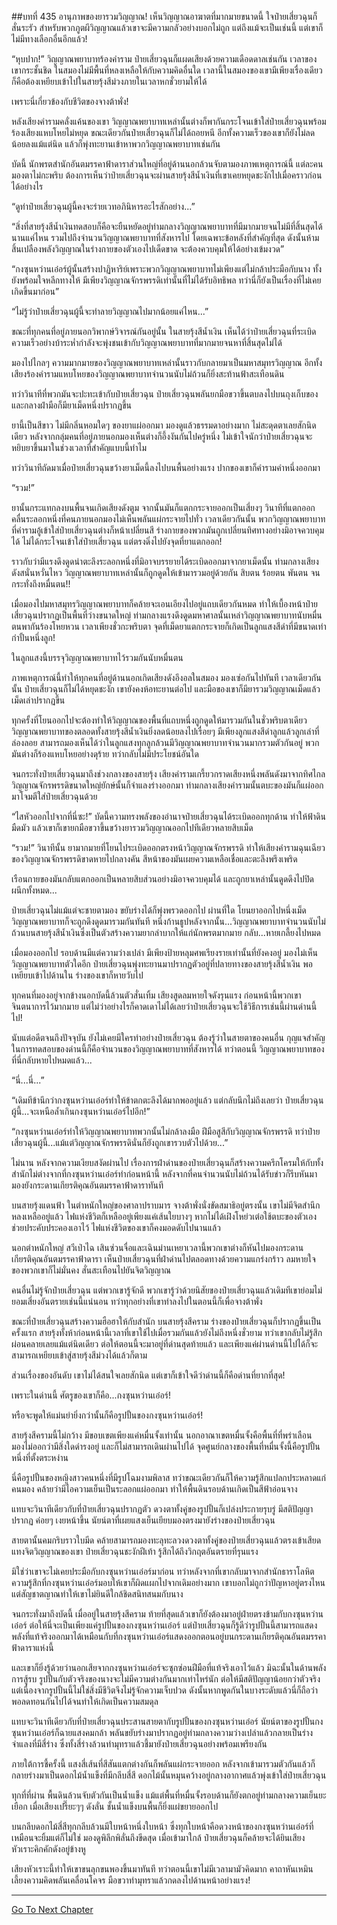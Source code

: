 ##บทที่ 435 อานุภาพของยารวมวิญญาณ!
เห็นวิญญาณอาฆาตที่มากมายขนาดนี้ ใจป๋ายเสี่ยวฉุนก็สั่นระรัว สำหรับพวกภูตผีวิญญาณแล้วเขาจะมีความกลัวอย่างบอกไม่ถูก แต่ถึงแม้จะเป็นเช่นนี้ แต่เขาก็ไม่มีทางเลือกอื่นอีกแล้ว!

“หุบปาก!” วิญญาณพยาบาทร้องคำราม ป๋ายเสี่ยวฉุนก็แผดเสียงด้วยความเดือดดาลเช่นกัน เวลาของเขากระชั้นชิด ในสมองไม่มีพื้นที่หลงเหลือให้กับความคิดอื่นใด เวลานี้ในสมองของเขามีเพียงเรื่องเดียวก็คือต้องเหยียบเข้าไปในสายรุ้งสีม่วงภายในเวลาหกชั่วยามให้ได้

เพราะนี่เกี่ยวข้องกับชีวิตของจางต้าพั่ง!

หลังเสียงคำรามคลั่งแค้นของเขา วิญญาณพยาบาทเหล่านั้นต่างก็พากันกระโจนเข้าใส่ป๋ายเสี่ยวฉุนพร้อมร้องเสียงแหบโหยไม่หยุด ขณะเดียวกันป๋ายเสี่ยวฉุนก็ไม่ได้ถอยหนี อีกทั้งความเร็วของเขาก็ยังไม่ลดน้อยลงแม้แต่นิด แล้วก็พุ่งทะยานเข้าหาพวกวิญญาณพยาบาทเช่นกัน

บัดนี้ นักพรตสำนักอันตมรรคาฟ้าดาราส่วนใหญ่ที่อยู่ด้านนอกล้วนจับตามองภาพเหตุการณ์นี้ แต่ละคนมองตาไม่กะพริบ ต้องการเห็นว่าป๋ายเสี่ยวฉุนจะผ่านสายรุ้งสีน้ำเงินที่เขาเคยหยุดชะงักไปเมื่อคราวก่อนได้อย่างไร

“ดูท่าป๋ายเสี่ยวฉุนผู้นี้คงจะร่ายเวทอภินิหารอะไรสักอย่าง...”

“สิ่งที่สายรุ้งสีน้ำเงินทดสอบก็คือจะยืนหยัดอยู่ท่ามกลางวิญญาณพยาบาทที่มีมากมายจนไม่มีที่สิ้นสุดได้นานแค่ไหน รวมไปถึงจำนวนวิญญาณพยาบาทที่สังหารไป โดยเฉพาะข้อหลังที่สำคัญที่สุด ดังนั้นห้ามสิ้นเปลืองพลังวิญญาณในร่างกายของตัวเองไปเด็ดขาด จะต้องควบคุมให้ได้อย่างเข้มงวด”

“กงซุนหว่านเอ๋อร์ผู้นั้นสร้างปาฏิหาริย์เพราะพวกวิญญาณพยาบาทไม่เพียงแต่ไม่กล้าประมือกับนาง ทั้งยังพร้อมใจหลีกทางให้ มีเพียงวิญญาณจักรพรรดิเท่านั้นที่ไม่ได้รับอิทธิพล ทว่านี่ก็ยังเป็นเรื่องที่ไม่เคยเกิดขึ้นมาก่อน”

“ไม่รู้ว่าป๋ายเสี่ยวฉุนผู้นี้จะทำลายวิญญาณไปมากน้อยแค่ไหน...”

ขณะที่ทุกคนที่อยู่ภายนอกวิพากษ์วิจารณ์กันอยู่นั้น ในสายรุ้งสีน้ำเงิน เห็นได้ว่าป๋ายเสี่ยวฉุนที่ระเบิดความเร็วอย่างบ้าระห่ำกำลังจะพุ่งชนเข้ากับวิญญาณพยาบาทที่มากมายจนหาที่สิ้นสุดไม่ได้

มองไปไกลๆ ความมากมายของวิญญาณพยาบาทเหล่านั้นราวกับกลายมาเป็นมหาสมุทรวิญญาณ อีกทั้งเสียงร้องคำรามแหบโหยของวิญญาณพยาบาทจำนวนนับไม่ถ้วนก็ยิ่งสะท้านฟ้าสะเทือนดิน

ทว่าวินาทีที่พวกมันจะปะทะเข้ากับป๋ายเสี่ยวฉุน ป๋ายเสี่ยวฉุนพลันยกมือขวาขึ้นตบลงไปบนถุงเก็บของ และกลางฝ่ามือก็มียาเม็ดหนึ่งปรากฏขึ้น

ยานี้เป็นสีขาว ไม่มีกลิ่นหอมใดๆ ของยาแผ่ออกมา มองดูแล้วธรรมดาอย่างมาก ไม่สะดุดตาเลยสักนิดเดียว หลังจากกลุ่มคนที่อยู่ภายนอกมองเห็นต่างก็อึ้งงันกันไปครู่หนึ่ง ไม่เข้าใจนักว่าป๋ายเสี่ยวฉุนจะหยิบยาขึ้นมาในช่วงเวลาที่สำคัญแบบนี้ทำไม

ทว่าวินาทีถัดมาเมื่อป๋ายเสี่ยวฉุนขว้างยาเม็ดนี้ลงไปบนพื้นอย่างแรง ปากของเขาก็คำรามคำหนึ่งออกมา

“รวม!”

ยานั้นกระแทกลงบนพื้นจนเกิดเสียงดังตูม จากนั้นมันก็แตกกระจายออกเป็นเสี่ยงๆ วินาทีที่แตกออก คลื่นระลอกหนึ่งที่คนภายนอกมองไม่เห็นพลันแผ่กระจายไปทั่ว เวลาเดียวกันนั้น พวกวิญญาณพยาบาทที่คำรามอู้เข้าใส่ป๋ายเสี่ยวฉุนต่างก็หน้าเปลี่ยนสี ร่างกายของพวกมันถูกเปลี่ยนทิศทางอย่างมิอาจควบคุมได้ ไม่ได้กระโจนเข้าใส่ป๋ายเสี่ยวฉุน แต่ตรงดิ่งไปยังจุดที่ยาแตกออก!

ราวกับว่ามีแรงดึงดูดน่าตะลึงระลอกหนึ่งที่มิอาจบรรยายได้ระเบิดออกมาจากยาเม็ดนั้น ท่ามกลางเสียงดังสนั่นหวั่นไหว วิญญาณพยาบาทเหล่านั้นก็ถูกดูดให้เข้ามารวมอยู่ด้วยกัน สิบตน ร้อยตน พันตน จนกระทั่งถึงหมื่นตน!!

เมื่อมองไปมหาสมุทรวิญญาณพยาบาทก็คล้ายจะเอนเอียงไปอยู่แถบเดียวกันหมด ทำให้เบื้องหน้าป๋ายเสี่ยวฉุนปรากฏเป็นพื้นที่ว่างขนาดใหญ่ ท่ามกลางแรงดึงดูดมหาศาลนั้นเหล่าวิญญาณพยาบาทนับหมื่นตนพากันร้องโหยหวน เวลาเพียงชั่วกะพริบตา จุดที่เม็ดยาแตกกระจายก็เกิดเป็นลูกแสงสีดำที่มีขนาดเท่ากำปั้นหนึ่งลูก!

ในลูกแสงนี้บรรจุวิญญาณพยาบาทไว้รวมกันนับหมื่นตน

ภาพเหตุการณ์นี้ทำให้ทุกคนที่อยู่ด้านนอกเกิดเสียงดังอึงอลในสมอง มองเซ่อกันไปทันที เวลาเดียวกันนั้น ป๋ายเสี่ยวฉุนก็ไม่ได้หยุดชะงัก เขายังคงห้อทะยานต่อไป และมือของเขาก็มียารวมวิญญาณเม็ดแล้วเม็ดเล่าปรากฏขึ้น

ทุกครั้งที่โยนออกไปจะต้องทำให้วิญญาณของพื้นที่แถบหนึ่งถูกดูดให้มารวมกันในชั่วพริบตาเดียว วิญญาณพยาบาทของตลอดทั้งสายรุ้งสีน้ำเงินยิ่งลดน้อยลงไปเรื่อยๆ มีเพียงลูกแสงสีดำลูกแล้วลูกเล่าที่ล่องลอย สามารถมองเห็นได้ว่าในลูกแสงทุกลูกล้วนมีวิญญาณพยาบาทจำนวนมากรวมตัวกันอยู่ พวกมันต่างก็ร้องแหบโหยอย่างดุร้าย ทว่ากลับไม่มีประโยชน์อันใด

จนกระทั่งป๋ายเสี่ยวฉุนมาถึงช่วงกลางของสายรุ้ง เสียงคำรามเกรี้ยวกราดเสียงหนึ่งพลันดังมาจากทิศไกล วิญญาณจักรพรรดิขนาดใหญ่ยักษ์นั้นก็จำแลงร่างออกมา ท่ามกลางเสียงคำรามนั้นตบะของมันก็แผ่ออกมาโจมตีใส่ป๋ายเสี่ยวฉุนด้วย

“ไสหัวออกไปจากที่นี่ซะ!” บัดนี้ความทรงพลังของอำนาจป๋ายเสี่ยวฉุนได้ระเบิดออกทุกด้าน ทำให้ฟ้าดินมืดมัว แล้วเขาก็เขายกมือขวาขึ้นขว้างยารวมวิญญาณออกไปทีเดียวหลายสิบเม็ด

“รวม!” วินาทีนั้น ยามากมายที่โยนไประเบิดออกตรงหน้าวิญญาณจักรพรรดิ ทำให้เสียงคำรามฉุนเฉียวของวิญญาณจักรพรรดิขาดหายไปกลางคัน สีหน้าของมันเผยความเหลือเชื่อและตะลึงพรึงเพริด

เรือนกายของมันกลับแตกออกเป็นหลายสิบส่วนอย่างมิอาจควบคุมได้ และถูกยาเหล่านั้นดูดดึงไปปิดผนึกทั้งหมด...

ป๋ายเสี่ยวฉุนไม่แม้แต่จะชายตามอง ขยับร่างได้ก็พุ่งพรวดออกไป ผ่านที่ใด โยนยาออกไปหนึ่งเม็ด วิญญาณพยาบาทก็จะถูกดึงดูดมารวมกันทันที หนึ่งก้านธูปหลังจากนั้น...วิญญาณพยาบาทจำนวนนับไม่ถ้วนบนสายรุ้งสีน้ำเงินซึ่งเป็นตัวสร้างความยากลำบากให้แก่นักพรตมากมาย กลับ...หายเกลี้ยงไปหมด

เมื่อมองออกไป รอบด้านมีแต่ความว่างเปล่า มีเพียงป้ายหลุมศพเรียงรายเท่านั้นที่ยังคงอยู่ มองไม่เห็นวิญญาณพยาบาทตัวใดอีก ป๋ายเสี่ยวฉุนพุ่งทะยานมาปรากฏตัวอยู่ที่ปลายทางของสายรุ้งสีน้ำเงิน พอเหยียบเข้าไปด้านใน ร่างของเขาก็หายวับไป

ทุกคนที่มองอยู่จากข้างนอกบัดนี้ล้วนตัวสั่นเทิ้ม เสียงสูดลมหายใจดังรุนแรง ก่อนหน้านี้พวกเขาจินตนาการไว้มากมาย แต่ไม่ว่าอย่างไรก็คาดเดาไม่ได้เลยว่าป๋ายเสี่ยวฉุนจะใช้วิธีการเช่นนี้ผ่านด่านนี้ไป!

นับแต่อดีตจนถึงปัจจุบัน ยังไม่เคยมีใครทำอย่างป๋ายเสี่ยวฉุน ต้องรู้ว่าในสายตาของคนอื่น กุญแจสำคัญในการทดสอบของด่านนี้ก็คือจำนวนของวิญญาณพยาบาทที่สังหารได้ ทว่าตอนนี้ วิญญาณพยาบาทของที่นี่กลับหายไปหมดแล้ว...

“นี่...นี่...”

“เดิมทีข้านึกว่ากงซุนหว่านเอ๋อร์ทำให้ข้าตกตะลึงได้มากพออยู่แล้ว แต่กลับนึกไม่ถึงเลยว่า ป๋ายเสี่ยวฉุนผู้นี้...จะเหนือล้ำเกินกงซุนหว่านเอ๋อร์ไปอีก!”

“กงซุนหว่านเอ๋อร์ทำให้วิญญาณพยาบาทพวกนั้นไม่กล้าลงมือ ฝีมือสูสีกับวิญญาณจักรพรรดิ ทว่าป๋ายเสี่ยวฉุนผู้นี้...แม้แต่วิญญาณจักรพรรดินั่นก็ยังถูกเขารวบตัวไปด้วย...”

ไม่นาน หลังจากความเงียบสงัดผ่านไป เรื่องการฝ่าด่านของป๋ายเสี่ยวฉุนก็สร้างความครึกโครมให้กับทั้งสำนักไม่ต่างจากที่กงซุนหว่านเอ๋อร์ทำก่อนหน้านี้ หลังจากที่คนจำนวนนับไม่ถ้วนได้รับข่าวก็รีบหันมามองยังกระดานเกียรติคุณอันตมรรคาฟ้าดาราทันที

บนสายรุ้งแดนฟ้า ในตำหนักใหญ่ของศาลาปราบมาร จางต้าพั่งนั่งขัดสมาธิอยู่ตรงนั้น เขาไม่มีจิตสำนึกหลงเหลืออยู่แล้ว ไฟแห่งชีวิตก็เหลืออยู่เพียงแค่เส้นใยบางๆ หากไม่ได้เฝิงโหย่วเต๋อใช้ตบะของตัวเองช่วยประคับประคองเอาไว้ ไฟแห่งชีวิตของเขาก็คงมอดดับไปนานแล้ว

นอกตำหนักใหญ่ สวีเป่าไฉ เสินซ่วนจื่อและเฉินม่านเหยาเวลานี้พวกเขาต่างก็หันไปมองกระดานเกียรติคุณอันตมรรคาฟ้าดารา เห็นป๋ายเสี่ยวฉุนที่ฝ่าด่านไปตลอดทางด้วยความแกร่งกร้าว ลมหายใจของพวกเขาก็ไม่มั่นคง สั่นสะเทือนไปยันจิตวิญญาณ

คนอื่นไม่รู้จักป๋ายเสี่ยวฉุน แต่พวกเขารู้จักดี พวกเขารู้ว่าด้วยนิสัยของป๋ายเสี่ยวฉุนแล้วเดิมทีเขาย่อมไม่ยอมเสี่ยงอันตรายเช่นนี้แน่นอน ทว่าทุกอย่างที่เขาทำลงไปในตอนนี้ก็เพื่อจางต้าพั่ง

ขณะที่ป๋ายเสี่ยวฉุนสร้างความฮือฮาให้กับสำนัก บนสายรุ้งสีคราม ร่างของป๋ายเสี่ยวฉุนก็ปรากฏขึ้นเป็นครั้งแรก สายรุ้งทั้งห้าก่อนหน้านี้เวลาที่เขาใช้ไปเมื่อรวมกันแล้วยังไม่ถึงหนึ่งชั่วยาม ทว่าเขากลับไม่รู้สึกผ่อนคลายเลยแม้แต่นิดเดียว ต่อให้ตอนนี้จะมาอยู่ที่ด่านสุดท้ายแล้ว และเพียงแค่ผ่านด่านนี้ไปได้ก็จะสามารถเหยียบเข้าสู่สายรุ้งสีม่วงได้แล้วก็ตาม

ส่วนเรื่องของอันดับ เขาไม่ได้สนใจเลยสักนิด แต่เขาก็เข้าใจดีว่าด่านนี้ก็คือด่านที่ยากที่สุด!

เพราะในด่านนี้ ศัตรูของเขาก็คือ...กงซุนหว่านเอ๋อร์!

หรือจะพูดให้แม่นยำยิ่งกว่านั้นก็คือรูปปั้นของกงซุนหว่านเอ๋อร์!

สายรุ้งสีครามนี้ไม่กว้าง มีขอบเขตเพียงแค่หมื่นจั้งเท่านั้น นอกอาณาเขตหมื่นจั้งคือพื้นที่ที่พร่าเลือน มองไม่ออกว่ามีสิ่งใดดำรงอยู่ และก็ไม่สามารถเดินผ่านไปได้ จุดศูนย์กลางของพื้นที่หมื่นจั้งนี้คือรูปปั้นหนึ่งที่ตั้งตระหง่าน

นี่คือรูปปั้นของหญิงสาวคนหนึ่งที่มีรูปโฉมงามพิลาส ทว่าขณะเดียวกันก็ให้ความรู้สึกแปลกประหลาดแก่คนมอง คล้ายว่ามีไอความเย็นเป็นระลอกแผ่ออกมา ทำให้พื้นดินรอบด้านเกิดเป็นสีฟ้าอ่อนจาง

แทบจะวินาทีเดียวกับที่ป๋ายเสี่ยวฉุนปรากฏตัว ดวงตาทั้งคู่ของรูปปั้นก็เปล่งประกายรุบรู่ มีสติปัญญาปรากฏ ค่อยๆ เงยหน้าขึ้น นัยน์ตาที่เผยแสงเย็นเยียบมองตรงมายังร่างของป๋ายเสี่ยวฉุน

สายตานั้นคมกริบราวใบมีด คล้ายสามารถมองทะลุทะลวงดวงตาทั้งคู่ของป๋ายเสี่ยวฉุนแล้วตรงเข้าเสียดแทงจิตวิญญาณของเขา ป๋ายเสี่ยวฉุนชะงักฝีเท้า รู้สึกได้ถึงวิกฤตอันตรายที่รุนแรง

มิใช่ว่าเขาจะไม่เคยประมือกับกงซุนหว่านเอ๋อร์มาก่อน ทว่าหลังจากที่เขากลับมาจากสำนักธาราโลหิต ความรู้สึกที่กงซุนหว่านเอ๋อร์มอบให้เขาก็ผิดแผกไปจากเดิมอย่างมาก เขาบอกไม่ถูกว่าปัญหาอยู่ตรงไหน แต่สัญชาตญาณทำให้เขาไม่ยินดีใกล้ชิดสนิทสนมกับนาง

จนกระทั่งมาถึงบัดนี้ เมื่ออยู่ในสายรุ้งสีคราม ท้ายที่สุดแล้วเขาก็ยังต้องมาอยู่ฝ่ายตรงข้ามกับกงซุนหว่านเอ๋อร์ ต่อให้นี่จะเป็นเพียงแค่รูปปั้นของกงซุนหว่านเอ๋อร์ แต่ป๋ายเสี่ยวฉุนก็รู้ดีว่ารูปปั้นนี้สามารถแสดงพลังที่แท้จริงออกมาได้เหมือนกับที่กงซุนหว่านเอ๋อร์แสดงออกตอนอยู่บนกระดานเกียรติคุณอันตมรรคาฟ้าดาราแห่งนี้

และเขาก็ยิ่งรู้ด้วยว่านอกเสียจากกงซุนหว่านเอ๋อร์จะซุกซ่อนฝีมือที่แท้จริงเอาไว้แล้ว มิฉะนั้นในด้านพลังการสู้รบ รูปปั้นกับตัวจริงของนางจะไม่มีความต่างกันมากเท่าไหร่นัก ต่อให้มีสติปัญญาน้อยกว่าตัวจริง แต่เนื่องจากรูปปั้นนี้ไม่ใช่สิ่งมีชีวิตจึงไม่รู้จักความเจ็บปวด ดังนั้นหากพูดกันในบางระดับแล้วนี่ก็ถือว่าพอลดทอนกันไปได้จนทำให้เกิดเป็นความสมดุล

แทบจะวินาทีเดียวกับที่ป๋ายเสี่ยวฉุนประสานสายตากับรูปปั้นของกงซุนหว่านเอ๋อร์ นัยน์ตาของรูปปั้นกงซุนหว่านเอ๋อร์ก็ฉายแสงคมกล้า พลันขยับร่างมาปรากฏอยู่ท่ามกลางความว่างเปล่าแล้วกลายเป็นร่างจำแลงที่มีสี่ร่าง ซึ่งทั้งสี่ร่างล้วนทำมุทราแล้วชี้มายังป๋ายเสี่ยวฉุนอย่างพร้อมเพรียงกัน

ภายใต้การชี้ครั้งนี้ แสงสี่เส้นที่สีสันแตกต่างกันก็พลันแผ่กระจายออก หลังจากเข้ามารวมตัวกันแล้วก็กลายร่างมาเป็นดอกไม้น้ำแข็งที่มีกลีบสี่สี ดอกไม้นั้นหมุนคว้างอยู่กลางอากาศแล้วพุ่งเข้าใส่ป๋ายเสี่ยวฉุน

ทุกที่ที่ผ่าน พื้นดินล้วนจับตัวกันเป็นน้ำแข็ง แม้แต่พื้นที่หมื่นจั้งรอบด้านก็ยังตกอยู่ท่ามกลางความเย็นยะเยือก เมื่อเสียงเปรี๊ยะๆๆ ดังลั่น ชั้นน้ำแข็งบนพื้นก็ยิ่งแผ่ขยายออกไป

บนกลีบดอกไม้สี่สีทุกกลีบล้วนมีใบหน้าหนึ่งใบหน้า ซึ่งทุกใบหน้าคือดวงหน้าของกงซุนหว่านเอ๋อร์ที่เหมือนจะยิ้มแต่ก็ไม่ใช่ มองดูพิลึกพิลั่นถึงขีดสุด เมื่อเข้ามาใกล้ ป๋ายเสี่ยวฉุนก็คล้ายจะได้ยินเสียงหัวเราะคิกคักดังอยู่ข้างหู

เสียงหัวเราะนี้ทำให้เขาขนลุกขนพองขึ้นมาทันที ทว่าตอนนี้เขาไม่มีเวลามามัวคิดมาก คาถาหันเหมินเลี้ยงความคิดพลันเคลื่อนโคจร มือขวาทำมุทราแล้วกดลงไปด้านหน้าอย่างแรง!

------


[Go To Next Chapter]( ./58.md)